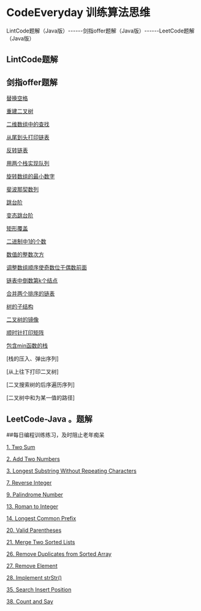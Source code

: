 # CodeEveryday 训练算法思维

LintCode题解（Java版）------剑指offer题解（Java版）------LeetCode题解（Java版）

## LintCode题解


## 剑指offer题解
[替换空格](https://github.com/BaymaxTong/LintCode-Java/blob/master/JSoffer/%E6%9B%BF%E6%8D%A2%E7%A9%BA%E6%A0%BC.md)

[重建二叉树](https://github.com/BaymaxTong/LintCode-Java/blob/master/JSoffer/%E9%87%8D%E5%BB%BA%E4%BA%8C%E5%8F%89%E6%A0%91.md)

[二维数组中的查找](https://github.com/BaymaxTong/LintCode-Java/blob/master/JSoffer/%E4%BA%8C%E7%BB%B4%E6%95%B0%E7%BB%84%E4%B8%AD%E7%9A%84%E6%9F%A5%E6%89%BE.md)

[从尾到头打印链表](https://github.com/BaymaxTong/LintCode-Java/blob/master/JSoffer/%E4%BB%8E%E5%B0%BE%E5%88%B0%E5%A4%B4%E6%89%93%E5%8D%B0%E9%93%BE%E8%A1%A8.md)

[反转链表](https://github.com/BaymaxTong/LintCode-Java/blob/master/JSoffer/%E5%8F%8D%E8%BD%AC%E9%93%BE%E8%A1%A8.md)

[用两个栈实现队列](https://github.com/BaymaxTong/LintCode-Java/blob/master/JSoffer/%E7%94%A8%E4%B8%A4%E4%B8%AA%E6%A0%88%E5%AE%9E%E7%8E%B0%E9%98%9F%E5%88%97.md )

[旋转数组的最小数字](https://github.com/BaymaxTong/LintCode-Java/blob/master/JSoffer/%E6%97%8B%E8%BD%AC%E6%95%B0%E7%BB%84%E7%9A%84%E6%9C%80%E5%B0%8F%E6%95%B0%E5%AD%97.md)

[斐波那契数列](https://github.com/BaymaxTong/LintCode-Java/blob/master/JSoffer/%E6%96%90%E6%B3%A2%E9%82%A3%E5%A5%91%E6%95%B0%E5%88%97.md )

[跳台阶](https://github.com/BaymaxTong/LintCode-Java/blob/master/JSoffer/%E8%B7%B3%E5%8F%B0%E9%98%B6.md)

[变态跳台阶](https://github.com/BaymaxTong/LintCode-Java/blob/master/JSoffer/%E5%8F%98%E6%80%81%E8%B7%B3%E5%8F%B0%E9%98%B6.md)

[矩形覆盖](https://github.com/BaymaxTong/LintCode-Java/blob/master/JSoffer/%E7%9F%A9%E5%BD%A2%E8%A6%86%E7%9B%96.md)

[二进制中1的个数](https://github.com/BaymaxTong/LintCode-Java/blob/master/JSoffer/%E4%BA%8C%E8%BF%9B%E5%88%B6%E4%B8%AD1%E7%9A%84%E4%B8%AA%E6%95%B0.md)

[数值的整数次方](https://github.com/BaymaxTong/LintCode-Java/blob/master/JSoffer/%E6%95%B0%E5%80%BC%E7%9A%84%E6%95%B4%E6%95%B0%E6%AC%A1%E6%96%B9.md)

[调整数组顺序使奇数位于偶数前面](https://github.com/BaymaxTong/LintCode-Java/blob/master/JSoffer/%E8%B0%83%E6%95%B4%E6%95%B0%E7%BB%84%E9%A1%BA%E5%BA%8F%E4%BD%BF%E5%A5%87%E6%95%B0%E4%BD%8D%E4%BA%8E%E5%81%B6%E6%95%B0%E5%89%8D%E9%9D%A2.md)

[链表中倒数第k个结点](https://github.com/BaymaxTong/LintCode-Java/blob/master/JSoffer/%E9%93%BE%E8%A1%A8%E4%B8%AD%E5%80%92%E6%95%B0%E7%AC%ACk%E4%B8%AA%E7%BB%93%E7%82%B9.md)

[合并两个排序的链表](https://github.com/BaymaxTong/LintCode-Java/blob/master/JSoffer/%E5%90%88%E5%B9%B6%E4%B8%A4%E4%B8%AA%E6%8E%92%E5%BA%8F%E7%9A%84%E9%93%BE%E8%A1%A8.md)

[树的子结构](https://github.com/BaymaxTong/LintCode-Java/blob/master/JSoffer/%E6%A0%91%E7%9A%84%E5%AD%90%E7%BB%93%E6%9E%84.md)

[二叉树的镜像](https://github.com/BaymaxTong/LintCode-Java/blob/master/JSoffer/%E4%BA%8C%E5%8F%89%E6%A0%91%E7%9A%84%E9%95%9C%E5%83%8F.md)

[顺时针打印矩阵](https://github.com/BaymaxTong/LintCode-Java/blob/master/JSoffer/%E9%A1%BA%E6%97%B6%E9%92%88%E6%89%93%E5%8D%B0%E7%9F%A9%E9%98%B5.md)

[包含min函数的栈](https://github.com/BaymaxTong/LintCode-Java/blob/master/JSoffer/%E5%8C%85%E5%90%ABmin%E5%87%BD%E6%95%B0%E7%9A%84%E6%A0%88.md)

[栈的压入、弹出序列]

[从上往下打印二叉树]

[二叉搜索树的后序遍历序列]

[二叉树中和为某一值的路径]





## LeetCode-Java 。题解

##每日编程训练练习，及时阻止老年痴呆

[1. Two Sum](https://github.com/BaymaxTong/LintCode-Java/tree/master/LeetCode/1.%20Two%20Sum.md)

[2. Add Two Numbers](https://github.com/BaymaxTong/LintCode-Java/tree/master/LeetCode/2.%20Add%20Two%20Numbers.md)

[3. Longest Substring Without Repeating Characters](https://github.com/BaymaxTong/LintCode-Java/tree/master/LeetCode/3.%20Longest%20Substring%20Without%20Repeating%20Characters.md)



[7. Reverse Integer](https://github.com/BaymaxTong/LintCode-Java/tree/master/LeetCode/7.%20Reverse%20Integer.md)

[9. Palindrome Number](https://github.com/BaymaxTong/LintCode-Java/tree/master/LeetCode/9.%20Palindrome%20Number.md)



[13. Roman to Integer](https://github.com/BaymaxTong/LintCode-Java/tree/master/LeetCode/13.%20Roman%20to%20Integer.md)

[14. Longest Common Prefix](https://github.com/BaymaxTong/LintCode-Java/tree/master/LeetCode/14.%20Longest%20Common%20Prefix.md)




[20. Valid Parentheses](https://github.com/BaymaxTong/LintCode-Java/tree/master/LeetCode/20.%20Valid%20Parentheses.md)

[21. Merge Two Sorted Lists](https://github.com/BaymaxTong/LintCode-Java/tree/master/LeetCode/21.%20Merge%20Two%20Sorted%20Lists.md)


[26. Remove Duplicates from Sorted Array](https://github.com/BaymaxTong/LintCode-Java/tree/master/LeetCode/26.%20Remove%20Duplicates%20from%20Sorted%20Array.md)

[27. Remove Element](https://github.com/BaymaxTong/LintCode-Java/tree/master/LeetCode/27.%20Remove%20Element.md)

[28. Implement strStr()](https://github.com/BaymaxTong/LintCode-Java/tree/master/LeetCode/28.%20Implement%20strStr().md)


[35. Search Insert Position](https://github.com/BaymaxTong/LintCode-Java/tree/master/LeetCode/35.%20Search%20Insert%20Position.md)

[38. Count and Say](https://github.com/BaymaxTong/LintCode-Java/tree/master/LeetCode/38.%20Count%20and%20Say.md)
